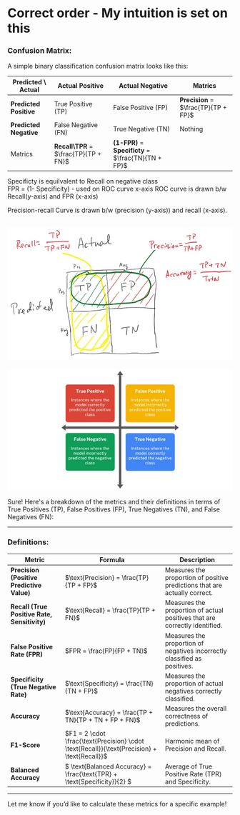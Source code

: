 

# Correct order - My intuition is set on this

### **Confusion Matrix:**

A simple binary classification confusion matrix looks like this:

| Predicted \ Actual     | **Actual Positive**                 | **Actual Negative**              | Matrics                                |
|------------------------|-------------------------------------|----------------------------------|----------------------------------------|
| **Predicted Positive** | True Positive (TP)                  | False Positive (FP)              | **Precision** = $`\frac{TP}{TP + FP}`$ |
| **Predicted Negative** | False Negative (FN)                 | True Negative (TN)               | Nothing     |
| Matrics                | **Recall\TPR** = $`\frac{TP}{TP + FN}`$ | **(1-FPR)** = **Specificty** = $`\frac{TN}{TN + FP}`$ |                                        |

Specificty is equilvalent to Recall on negative class \
FPR = (1- Specificity) - used on ROC curve x-axis
ROC curve is drawn b/w Recall(y-axis) and FPR (x-axis)

Precision-recall Curve is drawn b/w (precision (y-axis)) and recall (x-axis).

![img_1.png](img_1.png)
---
![](../Assets/abTesting/img.png)



Sure! Here's a breakdown of the metrics and their definitions in terms of True Positives (TP), False Positives (FP), True Negatives (TN), and False Negatives (FN):

---

### **Definitions:**
| Metric                          | Formula                                                                                      | Description                                                                                       |
|---------------------------------|----------------------------------------------------------------------------------------------|---------------------------------------------------------------------------------------------------|
| **Precision (Positive Predictive Value)** | $`\text{Precision} = \frac{TP}{TP + FP}`$                                                    | Measures the proportion of positive predictions that are actually correct.                       |
| **Recall (True Positive Rate, Sensitivity)** | $`\text{Recall} = \frac{TP}{TP + FN}`$                                                       | Measures the proportion of actual positives that are correctly identified.                       |
| **False Positive Rate (FPR)**   | $`FPR = \frac{FP}{FP + TN}`$                                                                 | Measures the proportion of negatives incorrectly classified as positives.                        |
| **Specificity (True Negative Rate)** | $`\text{Specificity} = \frac{TN}{TN + FP}`$                                                  | Measures the proportion of actual negatives correctly classified.                                |
| **Accuracy**                    | $`\text{Accuracy} = \frac{TP + TN}{TP + TN + FP + FN}`$                                      | Measures the overall correctness of predictions.                                                 |
| **F1-Score**                    | $`F1 = 2 \cdot \frac{\text{Precision} \cdot \text{Recall}}{\text{Precision} + \text{Recall}}`$ | Harmonic mean of Precision and Recall.                                                           |
| **Balanced Accuracy**           | $` \text{Balanced Accuracy} = \frac{\text{TPR} + \text{Specificity}}{2} `$                   | Average of True Positive Rate (TPR) and Specificity.                                             |


---


Let me know if you’d like to calculate these metrics for a specific example!
